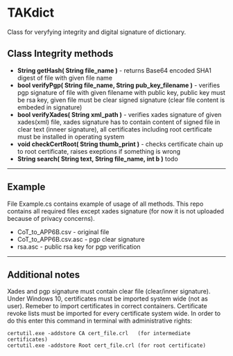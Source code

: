# TAKdict
Class for veryfying integrity and digital signature of dictionary.
## Class Integrity methods
* **String getHash( String file_name )** - returns Base64 encoded SHA1 digest of file with given file name
* **bool verifyPgp( String file_name, String pub_key_filename )** - 
verifies pgp signature of file with given filename with public key, public key must be rsa key, given file must be clear signed signature (clear file content is embeded in signature)
* **bool verifyXades( String xml_path )** - verifies xades signature of given xades(xml) file, xades signature has to contain content of signed file in clear text (inneer signature), all certificates including root certificate must be installed in operating system
* **void checkCertRoot( String thumb_print )** - checks certificate chain up to root certificate, raises exeptions if something is wrong
* **String search( String text, String file_name, int b )** todo


***
## Example
File Example.cs contains example of usage of all methods. This repo contains all required files except xades signature (for now it is not uploaded because of privacy concerns).
* CoT_to_APP6B.csv - original file
* CoT_to_APP6B.csv.asc - pgp clear signature
* rsa.asc - public rsa key for pgp verification
***
## Additional notes
Xades and pgp signature must contain clear file (clear/inner signature).
Under Windows 10, certificates must be imported system wide (not as user).
Remeber to import certificates in correct containers.
Certificate revoke lists must be imported for every certificate system wide.
In order to do this enter this command in terminal with administrative rights:

```
certutil.exe -addstore CA cert_file.crl   (for intermediate certificates)
certutil.exe -addstore Root cert_file.crl (for root certificate)
```
